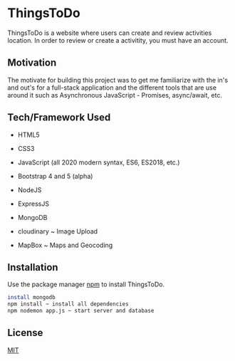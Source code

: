 # ThingsToDo

ThingsToDo is a website where users can create and review activities location. In order to review or create a activitity, you must have an account.

## Motivation
The motivate for building this project was to get me familiarize with the in's and out's for a full-stack application and the different tools that are use around it such as Asynchronous JavaScript - Promises, async/await, etc.


## Tech/Framework Used

- HTML5

- CSS3

- JavaScript (all 2020 modern syntax, ES6, ES2018, etc.)

- Bootstrap 4 and 5 (alpha)

- NodeJS

- ExpressJS

- MongoDB

- cloudinary ~ Image Upload

- MapBox ~ Maps and Geocoding


## Installation

Use the package manager [npm](https://docs.npmjs.com/cli/v7/configuring-npm/install) to install ThingsToDo.

```bash
install mongodb
npm install ~ install all dependencies 
npm nodemon app.js ~ start server and database
```

## License
[MIT](https://choosealicense.com/licenses/mit/)
